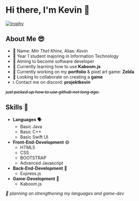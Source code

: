 # Hi there, I'm Kevin :wave:

<!--
**ProjektKevin/ProjektKevin** is a ✨ _special_ ✨ repository because its `README.md` (this file) appears on your GitHub profile.

Here are some ideas to get you started:

- 🏫 I'm currently attending Singapore Polytechnic with Information Technology major.
- 🔬 I’m currently learning advance javascript and its libraries, such as kaboom.js and express.js
- 🔭 I'm currently working on creating a zelda like game using kaboom
- 🤔 I’m looking for help with ...
- 💬 Ask me about ...
- 📫 How to reach me: ...
- 😄 Pronouns: ...
- ⚡ Fun fact: ...
-->

[![trophy](https://github-profile-trophy.vercel.app/?username=ProjektKevin)](https://github.com/ryo-ma/github-profile-trophy)

## About Me 😎
- 👀 Name: *Min Thet Khine*, Alias: *Kevin*
- 🏫 Year 1 student majoring in Information Technology
- 🔭 Aiming to become software developer
- 📖 Currently learning how to use **Kaboom.js**
- 🔧 Currently working on my **portfolio** & pixel art game: **Zelda**
- 🐺 Looking to collaborate on creating a **game**
- 📞 Contact me on discord: **projektkevin**
  
~~*just picked up how to use github not long ago.*~~

## Skills 💪
- **Languages** 🗣️
  - Basic Java
  - Basic C++
  - Basic Swift UI
- **Front-End-Development** 😄
  - HTML5
  - CSS
  - BOOTSTRAP
  - Advanced Javascript
- **Back-End-Development** 🙂
  - Express.js
- **Game-Development** 👾
  - Kaboom.js
  
*📍 planning on strengthening my languages and game-dev*
